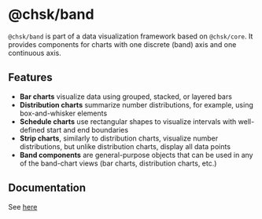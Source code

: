 # @chsk/band

`@chsk/band` is part of a data visualization framework based on `@chsk/core`.
It provides components for charts with one discrete (band) axis and one
continuous axis.

## Features

-   **Bar charts** visualize data using grouped, stacked, or layered bars
-   **Distribution charts** summarize number distributions, for example, using
    box-and-whisker elements
-   **Schedule charts** use rectangular shapes to visualize intervals with well-defined start and end boundaries
-   **Strip charts**, similarly to distribution charts, visualize number
    distributions, but unlike distribution charts, display all data points
-   **Band components** are general-purpose objects that can be used in
    any of the band-chart views (bar charts, distribution charts, etc.)

## Documentation

See [here](https://tkonopka.github.io/chsk/?path=/docs/addons-band-overview--page)
